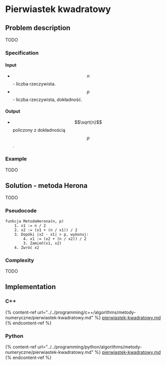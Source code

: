 # Pierwiastek kwadratowy

## Problem description

TODO

### Specification

#### Input

* $$n$$ - liczba rzeczywista.
* $$p$$ - liczba rzeczywista, dokładność.

#### Output

* $$\sqrt{n}$$ policzony z dokładnością $$p$$. 

### Example

TODO

## Solution - metoda Herona

TODO

### Pseudocode

```
funkcja MetodaHerona(n, p)
    1. x1 := n / 2
    2. x2 := (x1 + (n / x1)) / 2
    3. Dopóki |x2 - x1| > p, wykonuj:
        4. x1 := (x2 + (n / x2)) / 2
        3. Zamień(x1, x2)
    4. Zwróć x2
```

### Complexity

TODO

## Implementation

### C++

{% content-ref url="../../programming/c++/algorithms/metody-numeryczne/pierwiastek-kwadratowy.md" %}
[pierwiastek-kwadratowy.md](../../programming/c++/algorithms/metody-numeryczne/pierwiastek-kwadratowy.md)
{% endcontent-ref %}

### Python

{% content-ref url="../../programming/python/algorithms/metody-numeryczne/pierwiastek-kwadratowy.md" %}
[pierwiastek-kwadratowy.md](../../programming/python/algorithms/metody-numeryczne/pierwiastek-kwadratowy.md)
{% endcontent-ref %}
